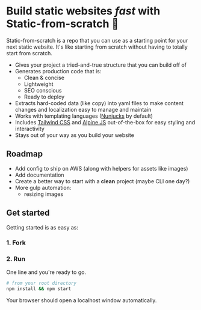 # Build static websites _fast_ with Static-from-scratch :rocket:

Static-from-scratch is a repo that you can use as a starting point for your next static website. It's like starting from scratch without having to totally start from scratch.

- Gives your project a tried-and-true structure that you can build off of
- Generates production code that is:
  - Clean & concise
  - Lightweight
  - SEO conscious
  - Ready to deploy
- Extracts hard-coded data (like copy) into yaml files to make content changes and localization easy to manage and maintain
- Works with templating languages ([Nunjucks](https://mozilla.github.io/nunjucks/) by default)
- Includes [Tailwind CSS](https://tailwindcss.com/) and [Alpine JS](https://alpinejs.dev/) out-of-the-box for easy styling and interactivity
- Stays out of your way as you build your website

## Roadmap

- Add config to ship on AWS (along with helpers for assets like images)
- Add documentation
- Create a better way to start with a **clean** project (maybe CLI one day?)
- More gulp automation:
  - resizing images

## Get started

Getting started is as easy as:

### 1. Fork

### 2. Run

One line and you're ready to go.

```bash
# from your root directory
npm install && npm start
```

Your browser should open a localhost window automatically.
